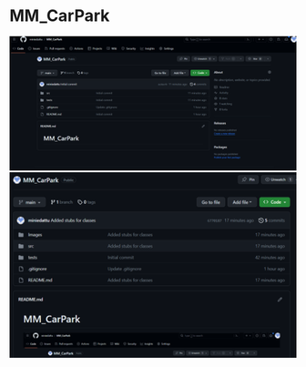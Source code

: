 # MM_CarPark
![Initial commit](Images/initial-commit.png)
![Initial commit](Images/stubs-for-classes.png)